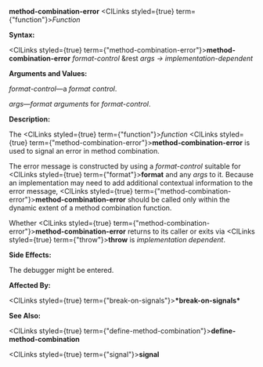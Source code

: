 **method-combination-error** <ClLinks styled={true} term={"function"}><i>Function</i></ClLinks> 



**Syntax:** 



<ClLinks styled={true} term={"method-combination-error"}><b>method-combination-error</b></ClLinks> *format-control* &amp;rest *args → implementation-dependent* 



**Arguments and Values:** 



*format-control*—a *format control*. 



*args*—*format arguments* for *format-control*. 



**Description:** 



The <ClLinks styled={true} term={"function"}><i>function</i></ClLinks> <ClLinks styled={true} term={"method-combination-error"}><b>method-combination-error</b></ClLinks> is used to signal an error in method combination. 



The error message is constructed by using a *format-control* suitable for <ClLinks styled={true} term={"format"}><b>format</b></ClLinks> and any *args* to it. Because an implementation may need to add additional contextual information to the error message, <ClLinks styled={true} term={"method-combination-error"}><b>method-combination-error</b></ClLinks> should be called only within the dynamic extent of a method combination function. 



Whether <ClLinks styled={true} term={"method-combination-error"}><b>method-combination-error</b></ClLinks> returns to its caller or exits via <ClLinks styled={true} term={"throw"}><b>throw</b></ClLinks> is *implementation dependent*. 



**Side Effects:** 



The debugger might be entered. 



**Affected By:** 



<ClLinks styled={true} term={"break-on-signals"}><b>\*break-on-signals\*</b></ClLinks> 



**See Also:** 



<ClLinks styled={true} term={"define-method-combination"}><b>define-method-combination</b></ClLinks> 







 



 



<ClLinks styled={true} term={"signal"}><b>signal</b></ClLinks> 



